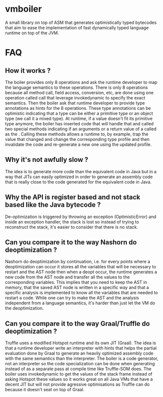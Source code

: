 vmboiler
========

A small library on top of ASM that generates optimistically typed bytecodes that aim
to ease the implementation of fast dynamically typed language runtime on top of the JVM.


FAQ
===

How it works ?
---
The boiler provides only 8 operations and ask the runtime developer
to map the language semantics to these operations.
There is only 8 operations because all method call, field access, conversion, etc,
are done using one operation called call that leverage invokedynamic to
specify the exact semantics.
Then the boiler ask that runtime developer to provide type annotations as hints
for the 8 operations. These type annotations can be optimistic indicating that a type
can be either a primitive type or an object type (we call it a mixed type). 
At runtime, if a value doesn't fit its primitive type anymore, the boiler
has inserted code that will handle that and called two special methods
indicating if an arguments or a return value of a called as the .
Calling these methods allows a runtime to, by example, trap the value that changed
and change the corresponding type profile and then invalidate the code and re-generate
a new one using the updated profile.

Why it's not awfully slow ?
---
The idea is to generate more code than the equivalent code in Java but
in a way that JITs can easily optimized in order to generate an assembly
code that is really close to the code generated for the equivalent code in Java.

Why the API is register based and not stack based like the Java bytecode ?
---
De-optimization is triggered by throwing an exception (OptimisticError)
and inside an exception handler, the stack is lost so instead of trying to
reconstruct the stack, it's easier to consider that there is no stack.

Can you compare it to the way Nashorn do deoptimization ?
---
Nashorn do deoptimization by continuation, i.e. for every points where
a deoptimization can occur it stores all the variables that will be
necessary to restart and the AST node then when a deopt occur,
the runtime generates a new code from the AST node and transfer all the values
to the corresponding variables. This implies that you need to keep the AST in memory,
that the saved AST node is written in a specific way and that a specific analysis
is implemented to know all the variables that are needed to restart a code.
While one can try to make the AST and the analysis independent from a language semantics,
it's harder than just let the VM do the deoptimization.

Can you compare it to the way Graal/Truffle do deoptimization ?
---
Truffle uses a modified Hotspot runtime and its own JIT (Graal).
The idea is that a runtime developer write an interpreter with hints
that helps the partial evaluation done by Graal to generate an
heavily optimized assembly code with the same semantics than the interpreter.
The boiler is a code generator, not an interpreter so the code specialization
can be done when generating instead of as a separate pass at compile time
like Truffle-SOM does. The boiler uses invokedynamic to get the values
of the stack frame instead of asking Hotspot these values so it works
great on all Java VMs that have a decent JIT but will not provide agressive
optimisations as Truffle can do because it doesn't seat on top of Graal.   

